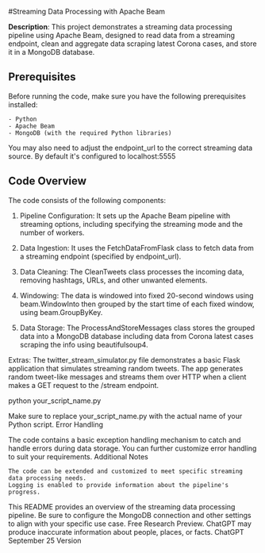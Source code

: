 #Streaming Data Processing with Apache Beam

**Description**: This project demonstrates a streaming data processing pipeline using Apache Beam, designed to read data from a streaming endpoint, clean and aggregate data scraping latest Corona cases, and store it in a MongoDB database.

## Prerequisites

Before running the code, make sure you have the following prerequisites installed:

    - Python
    - Apache Beam
    - MongoDB (with the required Python libraries)

You may also need to adjust the endpoint_url to the correct streaming data source. By default it's configured to localhost:5555

## Code Overview

The code consists of the following components:

  1.   Pipeline Configuration: It sets up the Apache Beam pipeline with streaming options, including specifying the streaming mode and the number of workers.

  2.   Data Ingestion: It uses the FetchDataFromFlask class to fetch data from a streaming endpoint (specified by endpoint_url).

  3.   Data Cleaning: The CleanTweets class processes the incoming data, removing hashtags, URLs, and other unwanted elements.

  4.   Windowing: The data is windowed into fixed 20-second windows using beam.WindowInto then grouped by the start time of each fixed window, using beam.GroupByKey.

  5. Data Storage: The ProcessAndStoreMessages class stores the grouped data into a MongoDB database including data from Corona latest cases scraping the info using beautifulsoup4.

Extras: The twitter_stream_simulator.py file demonstrates a basic Flask application that simulates streaming random tweets. The app generates random tweet-like messages and streams them over HTTP when a client  makes a GET request to the /stream endpoint.

python your_script_name.py

Make sure to replace your_script_name.py with the actual name of your Python script.
Error Handling

The code contains a basic exception handling mechanism to catch and handle errors during data storage. You can further customize error handling to suit your requirements.
Additional Notes

    The code can be extended and customized to meet specific streaming data processing needs.
    Logging is enabled to provide information about the pipeline's progress.

This README provides an overview of the streaming data processing pipeline. Be sure to configure the MongoDB connection and other settings to align with your specific use case.
Free Research Preview. ChatGPT may produce inaccurate information about people, places, or facts. ChatGPT September 25 Version
